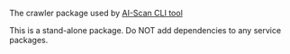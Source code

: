 <!--
Copyright (c) Microsoft Corporation. All rights reserved.
Licensed under the MIT License.
-->

The crawler package used by [AI-Scan CLI tool](https://www.npmjs.com/package/accessibility-insights-scan)

This is a stand-alone package. Do NOT add dependencies to any service packages.

